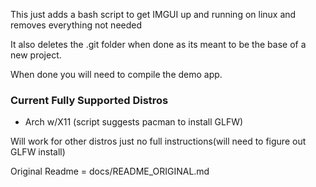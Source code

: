 This just adds a bash script to get IMGUI up and running on linux and removes everything not needed

It also deletes the .git folder when done as its meant to be the base of a new project.

When done you will need to compile the demo app.

### Current Fully Supported Distros
* Arch w/X11 (script suggests pacman to install GLFW)

Will work for other distros just no full instructions(will need to figure out GLFW install)

Original Readme = docs/README_ORIGINAL.md
